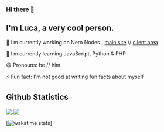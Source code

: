 ### Hi there 👋
## I'm Luca, a very cool person.

🔭 I’m currently working on Nero Nodes | [main site](https://neronodes.net) // [client area](https://client.neronodes.net)

🌱 I’m currently learning JavaScript, Python & PHP

😄 Pronouns: he // him

⚡ Fun fact: I'm not good at writing fun facts about myself

## Github Statistics
<a href="https://github.com/lucatolton">
  <img align="center" src="https://github-readme-stats.vercel.app/api?username=lucatolton&show_icons=false&count_private=true&theme=dracula" />
</a>
<a href="#">
  <img align="center" src="https://github-readme-stats.vercel.app/api/top-langs/?username=lucatolton&layout=compact&show_icons=false&count_private=true&theme=dracula" />
</a>

[![wakatime stats](https://github-readme-stats.vercel.app/api/wakatime?username=lucatolton&show_icons=false&count_private=true&theme=dracula)]


<!-- Resources -->
<!-- Icons: https://simpleicons.org/ -->
<!-- GitHub Stats: https://github.com/anuraghazra/github-readme-stats -->
<!-- Emojis: https://emojipedia.org/emoji/ -->
<!-- HTML Emojis: https://www.fileformat.info/index.htm -->
<!-- Shields: https://shields.io/ -->
<!-- Awesome GitHub Profile README: https://github.com/abhisheknaiidu/awesome-github-profile-readme -->
